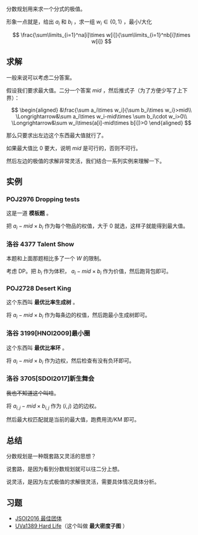 分数规划用来求一个分式的极值。

形象一点就是，给出 $a_i$ 和 $b_i$ ，求一组 $w_i\in\{0,1\}$ ，最小/大化

$$
\frac{\sum\limits_{i=1}^na[i]\times w[i]}{\sum\limits_{i=1}^nb[i]\times w[i]}
$$

## 求解

一般来说可以考虑二分答案。

假设我们要求最大值。二分一个答案 $mid$ ，然后推式子（为了方便少写了上下界）：

$$
\begin{aligned}
&\frac{\sum a_i\times w_i}{\sum b_i\times w_i}>mid\\
\Longrightarrow&\sum a_i\times w_i-mid\times \sum b_i\cdot w_i>0\\
\Longrightarrow&\sum w_i\times(a[i]-mid\times b[i])>0
\end{aligned}
$$

那么只要求出左边这个东西最大值就行了。

如果最大值比 $0$ 要大，说明 $mid$ 是可行的，否则不可行。

然后左边的极值的求解非常灵活，我们结合一系列实例来理解一下。

## 实例

### POJ2976 Dropping tests

这是一道 **模板题** 。

把 $a_i-mid\times b_i$ 作为每个物品的权值，大于 $0$ 就选，这样子就能得到最大值。

### 洛谷 4377 Talent Show

本题和上面那题相比多了一个 $W$ 的限制。

考虑 DP。把 $b_i$ 作为体积， $a_i-mid\times b_i$ 作为价值，然后跑背包即可。

### POJ2728 Desert King

这个东西叫 **最优比率生成树** 。

将 $a_i-mid\times b_i$ 作为每条边的权值，然后跑最小生成树即可。

### 洛谷 3199[HNOI2009]最小圈

这个东西叫 **最优比率环** 。

将 $a_i-mid\times b_i$ 作为边权，然后检查有没有负环即可。

### 洛谷 3705[SDOI2017]新生舞会

~~我也不知道这个叫啥~~。

将 $a_{i,j}-mid\times b_{i,j}$ 作为 $(i,j)$ 边的边权。

然后最大权匹配就是当前的最大值，跑费用流/KM 即可。

## 总结

分数规划是一种既套路又灵活的思想？

说套路，是因为看到分数规划就可以往二分上想。

说灵活，是因为左式极值的求解很灵活，需要具体情况具体分析。

## 习题

-   [JSOI2016 最佳团体](https://www.luogu.org/problem/P4322)
-   [UVa1389 Hard Life](https://www.luogu.org/problem/UVA1389)（这个叫做 **最大密度子图** ）
